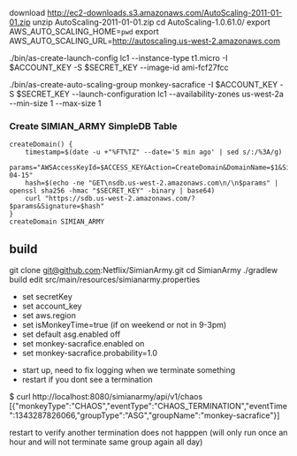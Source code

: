 

download http://ec2-downloads.s3.amazonaws.com/AutoScaling-2011-01-01.zip
unzip AutoScaling-2011-01-01.zip
cd AutoScaling-1.0.61.0/
export AWS_AUTO_SCALING_HOME=`pwd`
export AWS_AUTO_SCALING_URL=http://autoscaling.us-west-2.amazonaws.com

./bin/as-create-launch-config lc1 --instance-type t1.micro -I $ACCOUNT_KEY -S $SECRET_KEY --image-id ami-fcf27fcc

./bin/as-create-auto-scaling-group monkey-sacrafice -I $ACCOUNT_KEY -S $SECRET_KEY --launch-configuration lc1 --availability-zones us-west-2a --min-size 1 --max-size 1

### Create SIMIAN_ARMY SimpleDB Table
    createDomain() {
        timestamp=$(date -u +"%FT%TZ" --date='5 min ago' | sed s/:/%3A/g)
        params="AWSAccessKeyId=$ACCESS_KEY&Action=CreateDomain&DomainName=$1&SignatureMethod=HmacSHA256&SignatureVersion=2&Timestamp=$timestamp&Version=2009-04-15"
        hash=$(echo -ne "GET\nsdb.us-west-2.amazonaws.com\n/\n$params" | openssl sha256 -hmac "$SECRET_KEY" -binary | base64)
        curl "https://sdb.us-west-2.amazonaws.com/?$params&Signature=$hash"
    }
    createDomain SIMIAN_ARMY

## build
git clone git@github.com:Netflix/SimianArmy.git
cd SimianArmy
./gradlew build
edit src/main/resources/simianarmy.properties
 - set secretKey
 - set account_key
 - set aws.region 
 - set isMonkeyTime=true (if on weekend or not in 9-3pm)
 - set default asg.enabled off
 - set monkey-sacrafice.enabled on
 - set monkey-sacrafice.probability=1.0

* start up, need to fix logging when we terminate something
* restart if you dont see a termination

$ curl http://localhost:8080/simianarmy/api/v1/chaos
[{"monkeyType":"CHAOS","eventType":"CHAOS_TERMINATION","eventTime":1343287826066,"groupType":"ASG","groupName":"monkey-sacrafice"}]

restart to verify another termination does not happpen (will only run once an hour and will not terminate same group again all day)